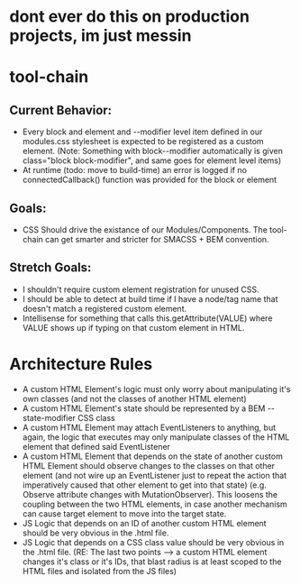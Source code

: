 # dont ever do this on production projects, im just messin

# tool-chain
## Current Behavior:
- Every block and element and --modifier level item defined in our modules.css stylesheet is expected to be registered as a custom element.
(Note: Something with block--modifier automatically is given class="block block-modifier", and same goes for element level items)
- At runtime (todo: move to build-time) an error is logged if no connectedCallback() function was provided for the block or element

## Goals:
- CSS Should drive the existance of our Modules/Components. The tool-chain can get smarter and stricter for SMACSS + BEM convention.

## Stretch Goals:
- I shouldn't require custom element registration for unused CSS.
- I should be able to detect at build time if I have a node/tag name that doesn't match a registered custom element.
- Intellisense for something that calls this.getAttribute(VALUE) where VALUE shows up if typing on that custom element in HTML.

# Architecture Rules
- A custom HTML Element's logic must only worry about manipulating it's own classes (and not the classes of another HTML element)
- A custom HTML Element's state should be represented by a BEM --state-modifier CSS class
- A custom HTML Element may attach EventListeners to anything, but again, the logic that executes may only manipulate classes of the HTML element that defined said EventListener
- A custom HTML Element that depends on the state of another custom HTML Element should observe changes to the classes on that other element (and not wire up an EventListener just to repeat the action that imperatively caused that other element to get into that state) (e.g. Observe attribute changes with MutationObserver). This loosens the coupling between the two HTML elements, in case another mechanism can cause target element to move into the target state.
- JS Logic that depends on an ID of another custom HTML element should be very obvious in the .html file.
- JS Logic that depends on a CSS class value should be very obvious in the .html file.
(RE: The last two points --> a custom HTML element changes it's class or it's IDs, that blast radius is at least scoped to the HTML files and isolated from the JS files)